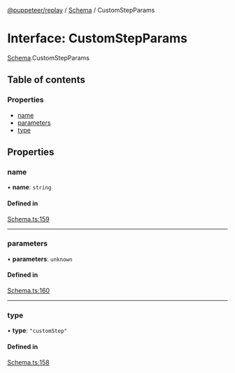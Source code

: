 [@puppeteer/replay](../README.md) / [Schema](../modules/Schema.md) / CustomStepParams

# Interface: CustomStepParams

[Schema](../modules/Schema.md).CustomStepParams

## Table of contents

### Properties

- [name](Schema.CustomStepParams.md#name)
- [parameters](Schema.CustomStepParams.md#parameters)
- [type](Schema.CustomStepParams.md#type)

## Properties

### name

• **name**: `string`

#### Defined in

[Schema.ts:159](https://github.com/puppeteer/replay/blob/main/src/Schema.ts#L159)

___

### parameters

• **parameters**: `unknown`

#### Defined in

[Schema.ts:160](https://github.com/puppeteer/replay/blob/main/src/Schema.ts#L160)

___

### type

• **type**: ``"customStep"``

#### Defined in

[Schema.ts:158](https://github.com/puppeteer/replay/blob/main/src/Schema.ts#L158)
